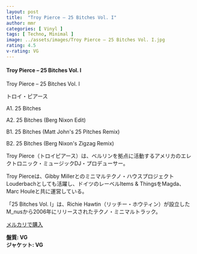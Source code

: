 ```yaml
---
layout: post
title:  "Troy Pierce – 25 Bitches Vol. I"
author: mmr
categories: [ Vinyl ]
tags: [ Techno, Minimal ]
image: ../assets/images/Troy Pierce – 25 Bitches Vol. I.jpg
rating: 4.5
v-rating: VG
---
```


#### Troy Pierce – 25 Bitches Vol. I

Troy Pierce – 25 Bitches Vol. I

トロイ・ピアース

A1. 25 Bitches

A2. 25 Bitches (Berg Nixon Edit)

B1. 25 Bitches (Matt John's 25 Pitches Remix)

B2. 25 Bitches (Berg Nixon's Zigzag Remix)

Troy Pierce（トロイピアース）は、ベルリンを拠点に活動するアメリカのエレクトロニック・ミュージックDJ・プロデューサー。 

Troy Pierceは、Gibby Millerとのミニマルテクノ・ハウスプロジェクトLouderbachとしても活躍し、ドイツのレーベルItems & ThingsをMagda、Marc Houleと共に運営している。

「25 Bitches Vol. I」は、Richie Hawtin（リッチー・ホウティン）が設立したM_nusから2006年にリリースされたテクノ・ミニマルトラック。


[メルカリで購入](https://jp.mercari.com/item/m30628826020?afid=6142608987)


<div class="mt-4 mb-4 d-flex align-items-center">
<strong class="mr-1">盤質: VG</strong>
</div>
<div class="mt-4 mb-4 d-flex align-items-center">
<strong class="mr-1">ジャケット: VG</strong>
</div>